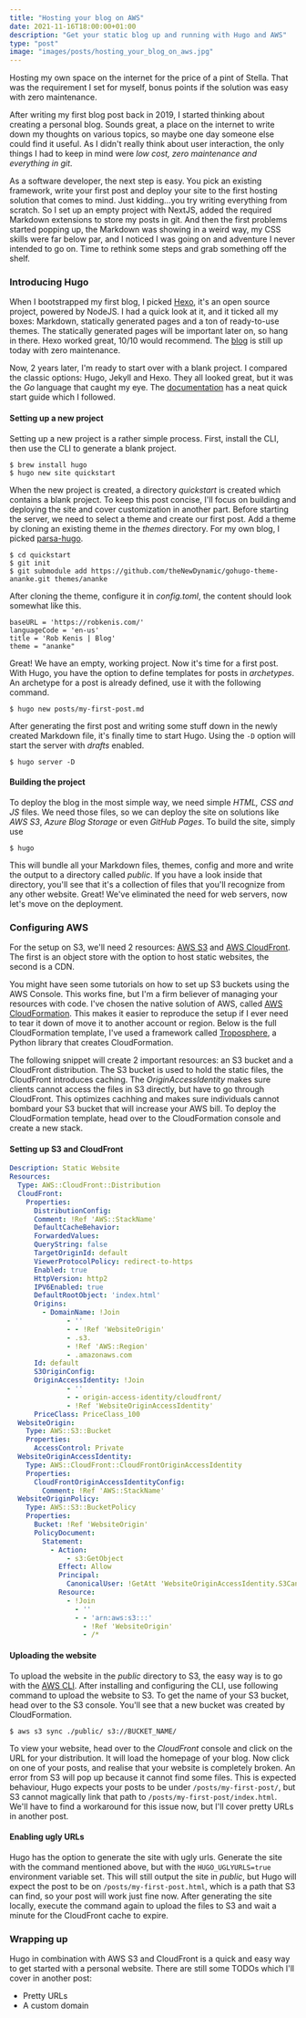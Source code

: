 ```yaml
---
title: "Hosting your blog on AWS"
date: 2021-11-16T18:00:00+01:00
description: "Get your static blog up and running with Hugo and AWS"
type: "post"
image: "images/posts/hosting_your_blog_on_aws.jpg"
---
```


Hosting my own space on the internet for the price of a pint of Stella. That was the requirement I set for myself,
bonus points if the solution was easy with zero maintenance.

After writing my first blog post back in 2019, I started thinking about creating a personal blog. Sounds great, a place
on the internet to write down my thoughts on various topics, so maybe one day someone else could find it useful.
As I didn't really think about user interaction, the only things I had to
keep in mind were *low cost, zero maintenance and everything in git*.

As a software developer, the next step is easy. You pick an existing framework, write your first post and deploy your
site to the first hosting solution that comes to mind. Just kidding…you try writing everything from scratch. So I set
up an empty project with NextJS, added the required Markdown extensions to store my posts in git. And then the first 
problems started popping up, the Markdown was showing in a weird way, my CSS skills were far below par, and I noticed 
I was going on and adventure I never intended to go on. Time to rethink some steps and grab something off the shelf.

### Introducing Hugo

When I bootstrapped my first blog, I picked [Hexo](https://hexo.io/), it's an open source project, powered by NodeJS.
I had a quick look at it, and it ticked all my boxes: Markdown, statically generated pages and a ton of ready-to-use
themes. The statically generated pages will be important later on, so hang in there. Hexo worked great, 10/10 would 
recommend. The [blog](https://reinvent.robkenis.com/) is still up today with zero maintenance.

Now, 2 years later, I'm ready to start over with a blank project. I compared the classic options: Hugo, Jekyll and Hexo.
They all looked great, but it was the *Go* language that caught my eye. The 
[documentation](https://gohugo.io/getting-started/quick-start/) has a neat quick start guide which I followed. 

#### Setting up a new project

Setting up a new project is a rather simple process. First, install the CLI, then use the CLI to generate a blank
project.

```shell
$ brew install hugo
$ hugo new site quickstart
```

When the new project is created, a directory *quickstart* is created which contains a blank project. To keep this post
concise, I'll focus on building and deploying the site and cover customization in another part. Before starting the
server, we need to select a theme and create our first post. Add a theme by cloning an existing theme in the *themes*
directory. For my own blog, I picked [parsa-hugo](https://github.com/themefisher/parsa-hugo).

```shell
$ cd quickstart
$ git init
$ git submodule add https://github.com/theNewDynamic/gohugo-theme-ananke.git themes/ananke
```

After cloning the theme, configure it in *config.toml*, the content should look somewhat like this.

```shell
baseURL = 'https://robkenis.com/'
languageCode = 'en-us'
title = 'Rob Kenis | Blog'
theme = "ananke"
```

Great! We have an empty, working project. Now it's time for a first post. With Hugo, you have the option to define
templates for posts in *archetypes*. An archetype for a post is already defined, use it with the following command.

```shell
$ hugo new posts/my-first-post.md
```

After generating the first post and writing some stuff down in the newly created Markdown file, it's finally time
to start Hugo. Using the `-D` option will start the server with *drafts* enabled.

```shell
$ hugo server -D
```

#### Building the project

To deploy the blog in the most simple way, we need simple *HTML, CSS and JS* files. We need those files, so we can
deploy the site on solutions like *AWS S3*, *Azure Blog Storage* or even *GitHub Pages*. To build the site, simply use

```shell
$ hugo
```

This will bundle all your Markdown files, themes, config and more and write the output to a directory called *public*.
If you have a look inside that directory, you'll see that it's a collection of files that you'll recognize from any
other website. Great! We've eliminated the need for web servers, now let's move on the deployment.

### Configuring AWS

For the setup on S3, we'll need 2 resources: [AWS S3](https://aws.amazon.com/s3/) and 
[AWS CloudFront](https://aws.amazon.com/cloudfront/). The first is an object store with the option to host static 
websites, the second is a CDN.

You might have seen some tutorials on how to set up S3 buckets using the AWS Console. This works fine, but I'm a firm
believer of managing your resources with code. I've chosen the native solution of AWS, called 
[AWS CloudFormation](https://aws.amazon.com/cloudformation/). This makes it easier to reproduce the setup if I ever need
to tear it down of move it to another account or region. Below is the full CloudFormation template, I've used a
framework called [Troposphere](https://github.com/cloudtools/troposphere), a Python library that creates CloudFormation.

The following snippet will create 2 important resources: an S3 bucket and a CloudFront distribution. The S3 bucket
is used to hold the static files, the CloudFront introduces caching. The *OriginAccessIdentity* makes sure clients
cannot access the files in S3 directly, but have to go through CloudFront. This optimizes cachhing and makes sure 
individuals cannot bombard your S3 bucket that will increase your AWS bill. To deploy the CloudFormation template, head over
to the CloudFormation console and create a new stack.

#### Setting up S3 and CloudFront

```yaml
Description: Static Website
Resources:
  Type: AWS::CloudFront::Distribution
  CloudFront:
    Properties:
      DistributionConfig:
      Comment: !Ref 'AWS::StackName'
      DefaultCacheBehavior:
      ForwardedValues:
      QueryString: false
      TargetOriginId: default
      ViewerProtocolPolicy: redirect-to-https
      Enabled: true
      HttpVersion: http2
      IPV6Enabled: true
      DefaultRootObject: 'index.html'
      Origins:
        - DomainName: !Join
              - ''
              - - !Ref 'WebsiteOrigin'
              - .s3.
              - !Ref 'AWS::Region'
              - .amazonaws.com
      Id: default
      S3OriginConfig:
      OriginAccessIdentity: !Join
              - ''
              - - origin-access-identity/cloudfront/
              - !Ref 'WebsiteOriginAccessIdentity'
      PriceClass: PriceClass_100
  WebsiteOrigin:
    Type: AWS::S3::Bucket
    Properties:
      AccessControl: Private
  WebsiteOriginAccessIdentity:
    Type: AWS::CloudFront::CloudFrontOriginAccessIdentity
    Properties:
      CloudFrontOriginAccessIdentityConfig:
        Comment: !Ref 'AWS::StackName'
  WebsiteOriginPolicy:
    Type: AWS::S3::BucketPolicy
    Properties:
      Bucket: !Ref 'WebsiteOrigin'
      PolicyDocument:
        Statement:
          - Action:
              - s3:GetObject
            Effect: Allow
            Principal:
              CanonicalUser: !GetAtt 'WebsiteOriginAccessIdentity.S3CanonicalUserId'
            Resource:
              - !Join
                - ''
                - - 'arn:aws:s3:::'
                  - !Ref 'WebsiteOrigin'
                  - /*
```

#### Uploading the website

To upload the website in the *public* directory to S3, the easy way is to go with the 
[AWS CLI](https://github.com/aws/aws-cli). After installing and configuring the CLI, use following command to upload
the website to S3. To get the name of your S3 bucket, head over to the S3 console. You'll see that a new bucket was
created by CloudFormation.

```shell
$ aws s3 sync ./public/ s3://BUCKET_NAME/
```

To view your website, head over to the *CloudFront* console and click on the URL for your distribution. It will load
the homepage of your blog. Now click on one of your posts, and realise that your website is completely broken. An error
from S3 will pop up because it cannot find some files. This is expected behaviour, Hugo expects your posts to be under
`/posts/my-first-post/`, but S3 cannot magically link that path to `/posts/my-first-post/index.html`. We'll have to 
find a workaround for this issue now, but I'll cover pretty URLs in another post.

#### Enabling ugly URLs

Hugo has the option to generate the site with ugly urls. Generate the site with the command mentioned above, but with
the `HUGO_UGLYURLS=true` environment variable set. This will still output the site in *public*, but Hugo will expect
the post to be on `/posts/my-first-post.html`, which is a path that S3 can find, so your post will work just fine now.
After generating the site locally, execute the command again to upload the files to S3 and wait a minute for the
CloudFront cache to expire.

### Wrapping up

Hugo in combination with AWS S3 and CloudFront is a quick and easy way to get started with a personal website. There
are still some TODOs which I'll cover in another post:
- Pretty URLs
- A custom domain
